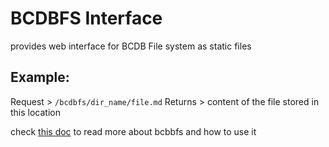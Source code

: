 # BCDBFS Interface

provides web interface for BCDB File system as static files

## Example:

Request > `/bcdbfs/dir_name/file.md`
Returns > content of the file stored in this location

check [this doc](https://github.com/threefoldtech/jumpscaleX_core/blob/development/JumpscaleCore/sal/bcdbfs/README.md) to read more about bcbbfs and how to use it
